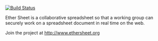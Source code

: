[![Build Status](https://secure.travis-ci.org/cooperq/EtherSheet.png)](http://travis-ci.org/cooperq/EtherSheet)

Ether Sheet is a collaborative spreadsheet so that a working group
can securely work on a spreadsheet document in real time on the web.

Join the project at http://www.ethersheet.org
